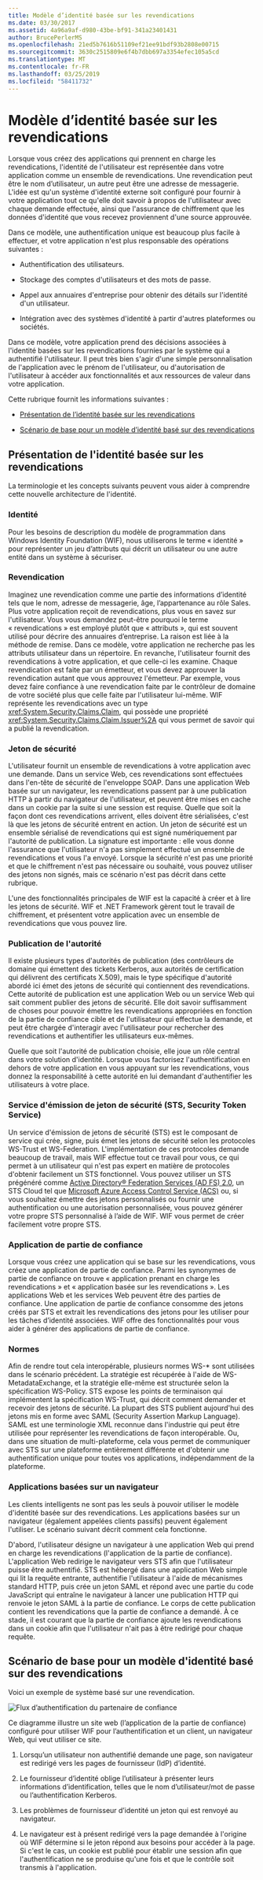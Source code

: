 ```yaml
---
title: Modèle d’identité basée sur les revendications
ms.date: 03/30/2017
ms.assetid: 4a96a9af-d980-43be-bf91-341a23401431
author: BrucePerlerMS
ms.openlocfilehash: 21ed5b7616b51109ef21ee91bdf93b2808e00715
ms.sourcegitcommit: 3630c2515809e6f4b7dbb697a3354efec105a5cd
ms.translationtype: MT
ms.contentlocale: fr-FR
ms.lasthandoff: 03/25/2019
ms.locfileid: "58411732"
---
```

# <a name="claims-based-identity-model"></a>Modèle d’identité basée sur les revendications
Lorsque vous créez des applications qui prennent en charge les revendications, l'identité de l'utilisateur est représentée dans votre application comme un ensemble de revendications. Une revendication peut être le nom d’utilisateur, un autre peut être une adresse de messagerie. L'idée est qu'un système d'identité externe soit configuré pour fournir à votre application tout ce qu'elle doit savoir à propos de l'utilisateur avec chaque demande effectuée, ainsi que l'assurance de chiffrement que les données d'identité que vous recevez proviennent d'une source approuvée.  
  
 Dans ce modèle, une authentification unique est beaucoup plus facile à effectuer, et votre application n'est plus responsable des opérations suivantes :  
  
-   Authentification des utilisateurs.  
  
-   Stockage des comptes d'utilisateurs et des mots de passe.  
  
-   Appel aux annuaires d'entreprise pour obtenir des détails sur l'identité d'un utilisateur.  
  
-   Intégration avec des systèmes d'identité à partir d'autres plateformes ou sociétés.  
  
 Dans ce modèle, votre application prend des décisions associées à l'identité basées sur les revendications fournies par le système qui a authentifié l'utilisateur. Il peut très bien s'agir d'une simple personnalisation de l'application avec le prénom de l'utilisateur, ou d'autorisation de l'utilisateur à accéder aux fonctionnalités et aux ressources de valeur dans votre application.  
  
 Cette rubrique fournit les informations suivantes :  
  
-   [Présentation de l’identité basée sur les revendications](../../../docs/framework/security/claims-based-identity-model.md#BKMK_1)  
  
-   [Scénario de base pour un modèle d’identité basé sur des revendications](../../../docs/framework/security/claims-based-identity-model.md#BKMK_2)  
  
<a name="BKMK_1"></a>   
## <a name="introduction-to-claims-based-identity"></a>Présentation de l'identité basée sur les revendications  
 La terminologie et les concepts suivants peuvent vous aider à comprendre cette nouvelle architecture de l'identité.  
  
### <a name="identity"></a>Identité  
 Pour les besoins de description du modèle de programmation dans Windows Identity Foundation (WIF), nous utiliserons le terme « identité » pour représenter un jeu d’attributs qui décrit un utilisateur ou une autre entité dans un système à sécuriser.  
  
### <a name="claim"></a>Revendication  
 Imaginez une revendication comme une partie des informations d’identité tels que le nom, adresse de messagerie, âge, l’appartenance au rôle Sales. Plus votre application reçoit de revendications, plus vous en savez sur l'utilisateur. Vous vous demandez peut-être pourquoi le terme « revendications » est employé plutôt que « attributs », qui est souvent utilisé pour décrire des annuaires d’entreprise. La raison est liée à la méthode de remise. Dans ce modèle, votre application ne recherche pas les attributs utilisateur dans un répertoire. En revanche, l'utilisateur fournit des revendications à votre application, et que celle-ci les examine. Chaque revendication est faite par un émetteur, et vous devez approuver la revendication autant que vous approuvez l'émetteur. Par exemple, vous devez faire confiance à une revendication faite par le contrôleur de domaine de votre société plus que celle faite par l'utilisateur lui-même. WIF représente les revendications avec un type <xref:System.Security.Claims.Claim>, qui possède une propriété <xref:System.Security.Claims.Claim.Issuer%2A> qui vous permet de savoir qui a publié la revendication.  
  
### <a name="security-token"></a>Jeton de sécurité  
 L'utilisateur fournit un ensemble de revendications à votre application avec une demande. Dans un service Web, ces revendications sont effectuées dans l'en-tête de sécurité de l'enveloppe SOAP. Dans une application Web basée sur un navigateur, les revendications passent par à une publication HTTP à partir du navigateur de l'utilisateur, et peuvent être mises en cache dans un cookie par la suite si une session est requise. Quelle que soit la façon dont ces revendications arrivent, elles doivent être sérialisées, c'est là que les jetons de sécurité entrent en action. Un jeton de sécurité est un ensemble sérialisé de revendications qui est signé numériquement par l'autorité de publication. La signature est importante : elle vous donne l'assurance que l'utilisateur n'a pas simplement effectué un ensemble de revendications et vous l'a envoyé. Lorsque la sécurité n'est pas une priorité et que le chiffrement n'est pas nécessaire ou souhaité, vous pouvez utiliser des jetons non signés, mais ce scénario n'est pas décrit dans cette rubrique.  
  
 L'une des fonctionnalités principales de WIF est la capacité à créer et à lire les jetons de sécurité. WIF et .NET Framework gèrent tout le travail de chiffrement, et présentent votre application avec un ensemble de revendications que vous pouvez lire.  
  
### <a name="issuing-authority"></a>Publication de l'autorité  
 Il existe plusieurs types d'autorités de publication (des contrôleurs de domaine qui émettent des tickets Kerberos, aux autorités de certification qui délivrent des certificats X.509), mais le type spécifique d'autorité abordé ici émet des jetons de sécurité qui contiennent des revendications. Cette autorité de publication est une application Web ou un service Web qui sait comment publier des jetons de sécurité. Elle doit savoir suffisamment de choses pour pouvoir émettre les revendications appropriées en fonction de la partie de confiance cible et de l'utilisateur qui effectue la demande, et peut être chargée d'interagir avec l'utilisateur pour rechercher des revendications et authentifier les utilisateurs eux-mêmes.  
  
 Quelle que soit l'autorité de publication choisie, elle joue un rôle central dans votre solution d'identité. Lorsque vous factorisez l'authentification en dehors de votre application en vous appuyant sur les revendications, vous donnez la responsabilité à cette autorité en lui demandant d'authentifier les utilisateurs à votre place.  
  
### <a name="security-token-service-sts"></a>Service d'émission de jeton de sécurité (STS, Security Token Service)  
 Un service d'émission de jetons de sécurité (STS) est le composant de service qui crée, signe, puis émet les jetons de sécurité selon les protocoles WS-Trust et WS-Federation. L'implémentation de ces protocoles demande beaucoup de travail, mais WIF effectue tout ce travail pour vous, ce qui permet à un utilisateur qui n'est pas expert en matière de protocoles d'obtenir facilement un STS fonctionnel. Vous pouvez utiliser un STS prégénéré comme [Active Directory® Federation Services (AD FS) 2.0](https://go.microsoft.com/fwlink/?LinkID=247516), un STS Cloud tel que [Microsoft Azure Access Control Service (ACS)](https://go.microsoft.com/fwlink/?LinkID=247517) ou, si vous souhaitez émettre des jetons personnalisés ou fournir une authentification ou une autorisation personnalisée, vous pouvez générer votre propre STS personnalisé à l’aide de WIF. WIF vous permet de créer facilement votre propre STS.  
  
### <a name="relying-party-application"></a>Application de partie de confiance  
 Lorsque vous créez une application qui se base sur les revendications, vous créez une application de partie de confiance. Parmi les synonymes de partie de confiance on trouve « application prenant en charge les revendications » et « application basée sur les revendications ». Les applications Web et les services Web peuvent être des parties de confiance. Une application de partie de confiance consomme des jetons créés par STS et extrait les revendications des jetons pour les utiliser pour les tâches d’identité associées. WIF offre des fonctionnalités pour vous aider à générer des applications de partie de confiance.  
  
### <a name="standards"></a>Normes  
 Afin de rendre tout cela interopérable, plusieurs normes WS-* sont utilisées dans le scénario précédent. La stratégie est récupérée à l'aide de WS-MetadataExchange, et la stratégie elle-même est structurée selon la spécification WS-Policy. STS expose les points de terminaison qui implémentent la spécification WS-Trust, qui décrit comment demander et recevoir des jetons de sécurité. La plupart des STS publient aujourd'hui des jetons mis en forme avec SAML (Security Assertion Markup Language). SAML est une terminologie XML reconnue dans l'industrie qui peut être utilisée pour représenter les revendications de façon interopérable. Ou, dans une situation de multi-plateforme, cela vous permet de communiquer avec STS sur une plateforme entièrement différente et d'obtenir une authentification unique pour toutes vos applications, indépendamment de la plateforme.  
  
### <a name="browser-based-applications"></a>Applications basées sur un navigateur  
 Les clients intelligents ne sont pas les seuls à pouvoir utiliser le modèle d'identité basée sur des revendications. Les applications basées sur un navigateur (également appelées clients passifs) peuvent également l'utiliser. Le scénario suivant décrit comment cela fonctionne.  
  
 D'abord, l'utilisateur désigne un navigateur à une application Web qui prend en charge les revendications (l'application de la partie de confiance). L'application Web redirige le navigateur vers STS afin que l'utilisateur puisse être authentifié. STS est hébergé dans une application Web simple qui lit la requête entrante, authentifie l'utilisateur à l'aide de mécanismes standard HTTP, puis crée un jeton SAML et répond avec une partie du code JavaScript qui entraîne le navigateur à lancer une publication HTTP qui renvoie le jeton SAML à la partie de confiance. Le corps de cette publication contient les revendications que la partie de confiance a demandé. À ce stade, il est courant que la partie de confiance ajoute les revendications dans un cookie afin que l'utilisateur n'ait pas à être redirigé pour chaque requête.  
  
<a name="BKMK_2"></a>   
## <a name="basic-scenario-for-a-claims-based-identity-model"></a>Scénario de base pour un modèle d'identité basé sur des revendications  
 Voici un exemple de système basé sur une revendication.  
  
 ![Flux d’authentification du partenaire de confiance](../../../docs/framework/security/media/conc-relying-partner-processc.png "conc_relying_partner_processc")  
  
 Ce diagramme illustre un site web (l’application de la partie de confiance) configuré pour utiliser WIF pour l’authentification et un client, un navigateur Web, qui veut utiliser ce site.  
  
1.  Lorsqu’un utilisateur non authentifié demande une page, son navigateur est redirigé vers les pages de fournisseur (IdP) d’identité.  
  
2.  Le fournisseur d’identité oblige l’utilisateur à présenter leurs informations d’identification, telles que le nom d’utilisateur/mot de passe ou l’authentification Kerberos.  
  
3.  Les problèmes de fournisseur d’identité un jeton qui est renvoyé au navigateur.  
  
4.  Le navigateur est à présent redirigé vers la page demandée à l'origine où WIF détermine si le jeton répond aux besoins pour accéder à la page. Si c'est le cas, un cookie est publié pour établir une session afin que l'authentification ne se produise qu'une fois et que le contrôle soit transmis à l'application.
